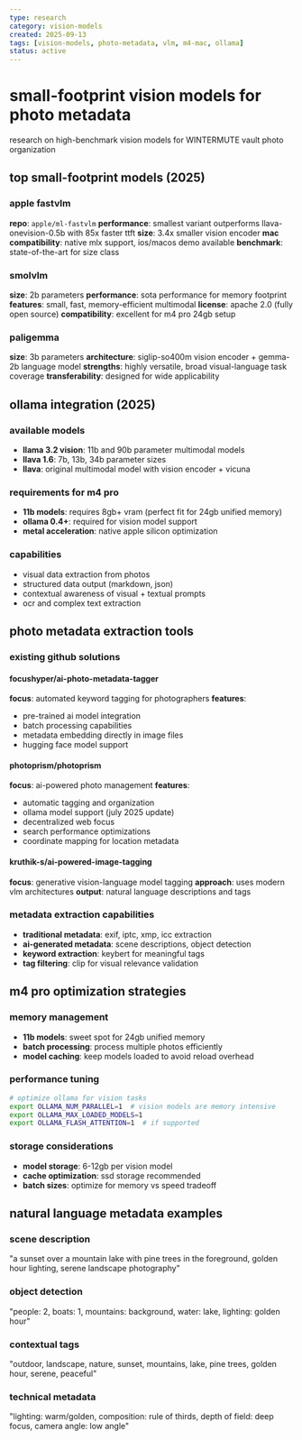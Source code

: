 ```yaml
---
type: research
category: vision-models
created: 2025-09-13
tags: [vision-models, photo-metadata, vlm, m4-mac, ollama]
status: active
---
```


# small-footprint vision models for photo metadata

research on high-benchmark vision models for WINTERMUTE vault photo organization

## top small-footprint models (2025)

### apple fastvlm
**repo**: `apple/ml-fastvlm`
**performance**: smallest variant outperforms llava-onevision-0.5b with 85x faster ttft
**size**: 3.4x smaller vision encoder
**mac compatibility**: native mlx support, ios/macos demo available
**benchmark**: state-of-the-art for size class

### smolvlm
**size**: 2b parameters
**performance**: sota performance for memory footprint
**features**: small, fast, memory-efficient multimodal
**license**: apache 2.0 (fully open source)
**compatibility**: excellent for m4 pro 24gb setup

### paligemma
**size**: 3b parameters
**architecture**: siglip-so400m vision encoder + gemma-2b language model
**strengths**: highly versatile, broad visual-language task coverage
**transferability**: designed for wide applicability

## ollama integration (2025)

### available models
- **llama 3.2 vision**: 11b and 90b parameter multimodal models
- **llava 1.6**: 7b, 13b, 34b parameter sizes
- **llava**: original multimodal model with vision encoder + vicuna

### requirements for m4 pro
- **11b models**: requires 8gb+ vram (perfect fit for 24gb unified memory)
- **ollama 0.4+**: required for vision model support
- **metal acceleration**: native apple silicon optimization

### capabilities
- visual data extraction from photos
- structured data output (markdown, json)
- contextual awareness of visual + textual prompts
- ocr and complex text extraction

## photo metadata extraction tools

### existing github solutions

#### focushyper/ai-photo-metadata-tagger
**focus**: automated keyword tagging for photographers
**features**:
- pre-trained ai model integration
- batch processing capabilities
- metadata embedding directly in image files
- hugging face model support

#### photoprism/photoprism
**focus**: ai-powered photo management
**features**:
- automatic tagging and organization
- ollama model support (july 2025 update)
- decentralized web focus
- search performance optimizations
- coordinate mapping for location metadata

#### kruthik-s/ai-powered-image-tagging
**focus**: generative vision-language model tagging
**approach**: uses modern vlm architectures
**output**: natural language descriptions and tags

### metadata extraction capabilities
- **traditional metadata**: exif, iptc, xmp, icc extraction
- **ai-generated metadata**: scene descriptions, object detection
- **keyword extraction**: keybert for meaningful tags
- **tag filtering**: clip for visual relevance validation

## m4 pro optimization strategies

### memory management
- **11b models**: sweet spot for 24gb unified memory
- **batch processing**: process multiple photos efficiently
- **model caching**: keep models loaded to avoid reload overhead

### performance tuning
```bash
# optimize ollama for vision tasks
export OLLAMA_NUM_PARALLEL=1  # vision models are memory intensive
export OLLAMA_MAX_LOADED_MODELS=1
export OLLAMA_FLASH_ATTENTION=1  # if supported
```

### storage considerations
- **model storage**: 6-12gb per vision model
- **cache optimization**: ssd storage recommended
- **batch sizes**: optimize for memory vs speed tradeoff

## natural language metadata examples

### scene description
"a sunset over a mountain lake with pine trees in the foreground, golden hour lighting, serene landscape photography"

### object detection
"people: 2, boats: 1, mountains: background, water: lake, lighting: golden hour"

### contextual tags
"outdoor, landscape, nature, sunset, mountains, lake, pine trees, golden hour, serene, peaceful"

### technical metadata
"lighting: warm/golden, composition: rule of thirds, depth of field: deep focus, camera angle: low angle"